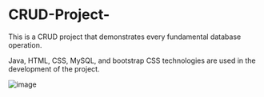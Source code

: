 # CRUD-Project-

This is a CRUD project that demonstrates every fundamental database operation.

Java, HTML, CSS, MySQL, and bootstrap CSS technologies are used in the development of the project.

![image](https://github.com/shivagbhat/CRUD-Project-/assets/137981972/998be905-ddf2-457f-8476-dce9b5ca0293)
